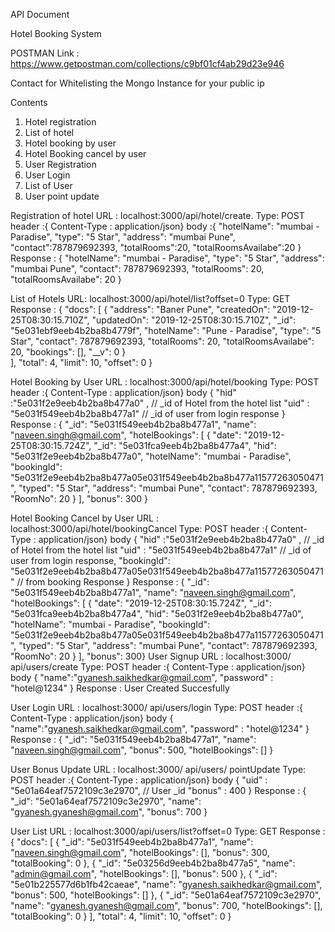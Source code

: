 
API Document

Hotel Booking System 

POSTMAN Link : https://www.getpostman.com/collections/c9bf01cf4ab29d23e946

Contact for Whitelisting the Mongo Instance for your public ip

Contents

1.	Hotel registration
2.	List of hotel
3.	Hotel booking by user
4.	Hotel Booking cancel by user 
5.	User Registration 
6.	User Login 
7.	List of User
8.	User point update

Registration of hotel
URL : localhost:3000/api/hotel/create.
Type: POST
header :{ Content-Type : application/json}
body :{
    "hotelName": "mumbai - Paradise",
    "type": "5 Star",
    "address": "mumbai Pune",
    "contact":787879692393,
     "totalRooms":20,
    "totalRoomsAvailabe":20
}
Response : {
    "hotelName": "mumbai - Paradise",
    "type": "5 Star",
    "address": "mumbai Pune",
    "contact": 787879692393,
    "totalRooms": 20,
    "totalRoomsAvailabe": 20
}

List of Hotels
URL: 	localhost:3000/api/hotel/list?offset=0
Type: GET
Response : {
    "docs": [
        {
            "address": "Baner Pune",
            "createdOn": "2019-12-25T08:30:15.710Z",
            "updatedOn": "2019-12-25T08:30:15.710Z",
            "_id": "5e031ebf9eeb4b2ba8b4779f",
            "hotelName": "Pune - Paradise",
            "type": "5 Star",
            "contact": 787879692393,
            "totalRooms": 20,
            "totalRoomsAvailabe": 20,
            "bookings": [],
            "__v": 0
        }    
    ],
    "total": 4,
    "limit": 10,
    "offset": 0
}

Hotel Booking by User
URL : localhost:3000/api/hotel/booking
Type: POST
header :{ Content-Type : application/json}
body {
	"hid" :"5e031f2e9eeb4b2ba8b477a0" ,  // _id of Hotel from the hotel list 
	"uid" : "5e031f549eeb4b2ba8b477a1"  //  _id of user from login response
}
Response : {
    "_id": "5e031f549eeb4b2ba8b477a1",
    "name": "naveen.singh@gmail.com",
    "hotelBookings": [
        {
            "date": "2019-12-25T08:30:15.724Z",
            "_id": "5e031fca9eeb4b2ba8b477a4",
            "hid": "5e031f2e9eeb4b2ba8b477a0",
            "hotelName": "mumbai - Paradise",
            "bookingId": "5e031f2e9eeb4b2ba8b477a05e031f549eeb4b2ba8b477a11577263050471",
            "typed": "5 Star",
            "address": "mumbai Pune",
            "contact": 787879692393,
            "RoomNo": 20
        }
    ],
    "bonus": 300
}

Hotel Booking Cancel by User
URL : localhost:3000/api/hotel/bookingCancel
Type: POST
header :{ Content-Type : application/json}
body {
"hid" :"5e031f2e9eeb4b2ba8b477a0" ,  // _id of Hotel from the hotel list 
"uid" : "5e031f549eeb4b2ba8b477a1"  //  _id of user from login response,
"bookingId": "5e031f2e9eeb4b2ba8b477a05e031f549eeb4b2ba8b477a11577263050471" // from booking Response 
}
Response : {
    "_id": "5e031f549eeb4b2ba8b477a1",
    "name": "naveen.singh@gmail.com",
    "hotelBookings": [
        {
            "date": "2019-12-25T08:30:15.724Z",
            "_id": "5e031fca9eeb4b2ba8b477a4",
            "hid": "5e031f2e9eeb4b2ba8b477a0",
            "hotelName": "mumbai - Paradise",
            "bookingId": "5e031f2e9eeb4b2ba8b477a05e031f549eeb4b2ba8b477a11577263050471",
            "typed": "5 Star",
            "address": "mumbai Pune",
            "contact": 787879692393,
            "RoomNo": 20
        } ],  "bonus": 300}
User Signup
URL : localhost:3000/ api/users/create
Type: POST
header :{ Content-Type : application/json}
body {
	"name":"gyanesh.saikhedkar@gmail.com",
	"password" : "hotel@1234"
}
Response : User Created Succesfully

User Login
URL : localhost:3000/ api/users/login
Type: POST
header :{ Content-Type : application/json}
body {
	"name":"gyanesh.saikhedkar@gmail.com",
	"password" : "hotel@1234"
}
Response : {
    "_id": "5e031f549eeb4b2ba8b477a1",
    "name": "naveen.singh@gmail.com",
    "bonus": 500,
    "hotelBookings": []
}

User Bonus Update
URL : localhost:3000/ api/users/ pointUpdate
Type: POST
header :{ Content-Type : application/json}
body {
	"uid" : "5e01a64eaf7572109c3e2970", // User _id
	"bonus" : 400
}
Response : {
    "_id": "5e01a64eaf7572109c3e2970",
    "name": "gyanesh.gyanesh@gmail.com",
    "bonus": 700
}

User List
URL : localhost:3000/api/users/list?offset=0
Type: GET
Response : {
    "docs": [
        {
            "_id": "5e031f549eeb4b2ba8b477a1",
            "name": "naveen.singh@gmail.com",
            "hotelBookings": [],
            "bonus": 300,
            "totalBooking": 0
        },
        {
            "_id": "5e03256d9eeb4b2ba8b477a5",
            "name": "admin@gmail.com",
            "hotelBookings": [],
            "bonus": 500
        },
        {
            "_id": "5e01b225577d6b1fb42caeae",
            "name": "gyanesh.saikhedkar@gmail.com",
            "bonus": 500,
            "hotelBookings": []
        },
        {
            "_id": "5e01a64eaf7572109c3e2970",
            "name": "gyanesh.gyanesh@gmail.com",
            "bonus": 700,
            "hotelBookings": [],
            "totalBooking": 0
        }
    ],
    "total": 4,
    "limit": 10,
    "offset": 0
}


